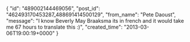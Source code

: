  {
   "id": "489002144469056",
   "post_id": "462493170453287_488691414500129",
   "from_name": "Pete Daoust",
   "message": "I know Beverly May Braaksma its in french and it would take me 67 hours to translate this  :)",
   "created_time": "2013-03-06T19:00:19+0000"
 }
